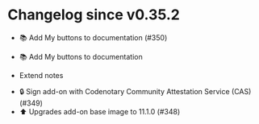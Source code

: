 # Changelog since v0.35.2
- 📚 Add My buttons to documentation (#350)

* 📚 Add My buttons to documentation

* Extend notes 
- 🔒 Sign add-on with Codenotary Community Attestation Service (CAS) (#349) 
- ⬆️ Upgrades add-on base image to 11.1.0 (#348) 
